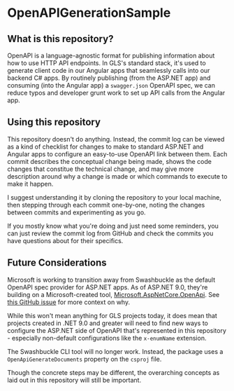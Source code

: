 # OpenAPIGenerationSample

## What is this repository?
OpenAPI is a language-agnostic format for publishing information about how to use HTTP API endpoints. In GLS's standard stack, it's used to generate client code in our Angular apps that seamlessly calls into our backend C# apps. By routinely publishing (from the ASP.NET app) and consuming (into the Angular app) a `swagger.json` OpenAPI spec, we can reduce typos and developer grunt work to set up API calls from the Angular app.

## Using this repository
This repository doesn't do anything. Instead, the commit log can be viewed as a kind of checklist for changes to make to standard ASP.NET and Angular apps to configure an easy-to-use OpenAPI link between them. Each commit describes the conceptual change being made, shows the code changes that constitue the technical change, and may give more description around why a change is made or which commands to execute to make it happen. 

I suggest understanding it by cloning the repository to your local machine, then stepping through each commit one-by-one, noting the changes between commits and experimenting as you go.

If you mostly know what you're doing and just need some reminders, you can just review the commit log from GitHub and check the commits you have questions about for their specifics.

## Future Considerations
Microsoft is working to transition away from Swashbuckle as the default OpenAPI spec provider for ASP.NET apps. As of ASP.NET 9.0, they're building on a Microsoft-created tool, [Microsoft.AspNetCore.OpenApi](https://learn.microsoft.com/en-us/aspnet/core/fundamentals/openapi/overview?view=aspnetcore-9.0). See [this GitHub issue](https://github.com/dotnet/aspnetcore/issues/54599) for more context on why.

While this won't mean anything for GLS projects today, it does mean that projects created in .NET 9.0 and greater will need to find new ways to configure the ASP.NET side of OpenAPI that's represented in this repository - especially non-default configurations like the `x-enumName` extension.

The Swashbuckle CLI tool will no longer work. Instead, the package uses a `OpenApiGenerateDocuments` property on the `csproj` file.

Though the concrete steps may be different, the overarching concepts as laid out in this repository will still be important.